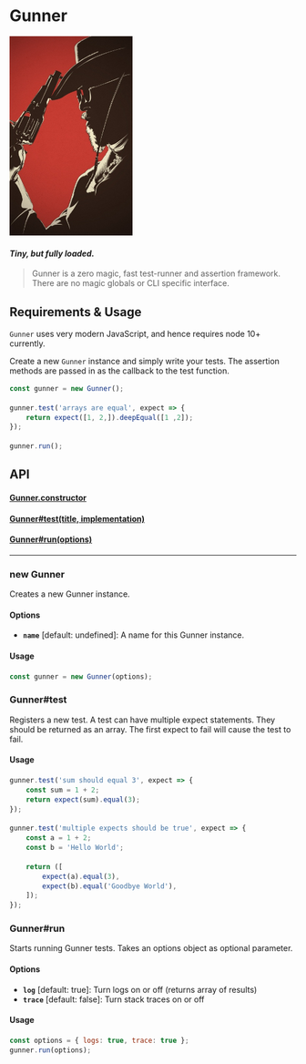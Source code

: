 # Gunner

<img alt="Django Unchained" src="assets/gun.jpeg" height="350" />

#### _Tiny, but fully loaded._

> Gunner is a zero magic, fast test-runner and assertion framework. There are no magic globals or CLI specific interface.

## Requirements & Usage

`Gunner` uses very modern JavaScript, and hence requires node 10+ currently.

Create a new `Gunner` instance and simply write your tests. The assertion methods are passed in as the callback to the test function.

```JavaScript
const gunner = new Gunner();

gunner.test('arrays are equal', expect => {
	return expect([1, 2,]).deepEqual([1 ,2]);
});

gunner.run();
```

## API

#### [Gunner.constructor](#new-gunner)
#### [Gunner#test(title, implementation)](#gunnertest)
#### [Gunner#run(options)](#gunnerrun)
---

### new Gunner

Creates a new Gunner instance.

#### Options

- **`name`** [default: undefined]: A name for this Gunner instance.

#### Usage

```JavaScript
const gunner = new Gunner(options);
```

### Gunner#test

Registers a new test. A test can have multiple expect statements. They should be returned as an array. The first expect to fail will cause the test to fail.

#### Usage

```JavaScript
gunner.test('sum should equal 3', expect => {
	const sum = 1 + 2;
	return expect(sum).equal(3);
});

gunner.test('multiple expects should be true', expect => {
	const a = 1 + 2;
	const b = 'Hello World';

	return ([
		expect(a).equal(3),
		expect(b).equal('Goodbye World'),
	]);
});
```

### Gunner#run

Starts running Gunner tests. Takes an options object as optional parameter.

#### Options

- **`log`** [default: true]: Turn logs on or off (returns array of results)
- **`trace`** [default: false]: Turn stack traces on or off

#### Usage

```JavaScript
const options = { logs: true, trace: true };
gunner.run(options);
```
